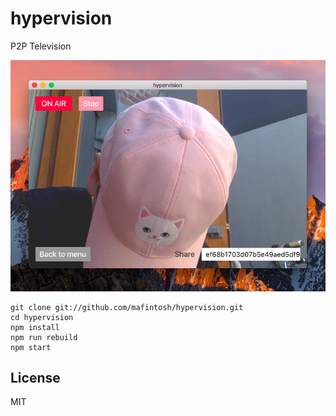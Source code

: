# hypervision

P2P Television

![hypervision screenshot](screenshot.png)

```
git clone git://github.com/mafintosh/hypervision.git
cd hypervision
npm install
npm run rebuild
npm start
```

## License

MIT
